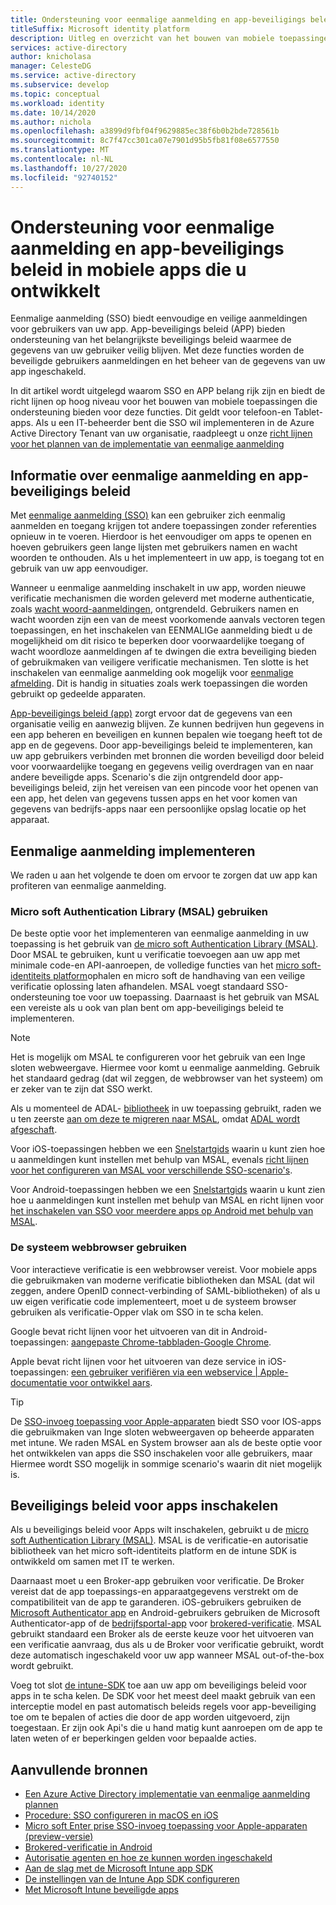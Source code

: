 ```yaml
---
title: Ondersteuning voor eenmalige aanmelding en app-beveiligings beleid in mobiele apps die u ontwikkelt | Azure
titleSuffix: Microsoft identity platform
description: Uitleg en overzicht van het bouwen van mobiele toepassingen die ondersteuning bieden voor eenmalige aanmelding en app-beveiligings beleid
services: active-directory
author: knicholasa
manager: CelesteDG
ms.service: active-directory
ms.subservice: develop
ms.topic: conceptual
ms.workload: identity
ms.date: 10/14/2020
ms.author: nichola
ms.openlocfilehash: a3899d9fbf04f9629885ec38f6b0b2bde728561b
ms.sourcegitcommit: 8c7f47cc301ca07e7901d95b5fb81f08e6577550
ms.translationtype: MT
ms.contentlocale: nl-NL
ms.lasthandoff: 10/27/2020
ms.locfileid: "92740152"
---
```

# <a name="support-single-sign-on-and-app-protection-policies-in-mobile-apps-you-develop"></a>Ondersteuning voor eenmalige aanmelding en app-beveiligings beleid in mobiele apps die u ontwikkelt

Eenmalige aanmelding (SSO) biedt eenvoudige en veilige aanmeldingen voor gebruikers van uw app. App-beveiligings beleid (APP) bieden ondersteuning van het belangrijkste beveiligings beleid waarmee de gegevens van uw gebruiker veilig blijven. Met deze functies worden de beveiligde gebruikers aanmeldingen en het beheer van de gegevens van uw app ingeschakeld.

In dit artikel wordt uitgelegd waarom SSO en APP belang rijk zijn en biedt de richt lijnen op hoog niveau voor het bouwen van mobiele toepassingen die ondersteuning bieden voor deze functies. Dit geldt voor telefoon-en Tablet-apps. Als u een IT-beheerder bent die SSO wil implementeren in de Azure Active Directory Tenant van uw organisatie, raadpleegt u onze [richt lijnen voor het plannen van de implementatie van eenmalige aanmelding](../manage-apps/plan-sso-deployment.md)

## <a name="about-single-sign-on-and-app-protection-policies"></a>Informatie over eenmalige aanmelding en app-beveiligings beleid

Met [eenmalige aanmelding (SSO)](../manage-apps/plan-sso-deployment.md) kan een gebruiker zich eenmalig aanmelden en toegang krijgen tot andere toepassingen zonder referenties opnieuw in te voeren. Hierdoor is het eenvoudiger om apps te openen en hoeven gebruikers geen lange lijsten met gebruikers namen en wacht woorden te onthouden. Als u het implementeert in uw app, is toegang tot en gebruik van uw app eenvoudiger.

Wanneer u eenmalige aanmelding inschakelt in uw app, worden nieuwe verificatie mechanismen die worden geleverd met moderne authenticatie, zoals [wacht woord-aanmeldingen](../authentication/concept-authentication-passwordless.md), ontgrendeld. Gebruikers namen en wacht woorden zijn een van de meest voorkomende aanvals vectoren tegen toepassingen, en het inschakelen van EENMALIGe aanmelding biedt u de mogelijkheid om dit risico te beperken door voorwaardelijke toegang of wacht woordloze aanmeldingen af te dwingen die extra beveiliging bieden of gebruikmaken van veiligere verificatie mechanismen. Ten slotte is het inschakelen van eenmalige aanmelding ook mogelijk voor [eenmalige afmelding](v2-protocols-oidc.md#single-sign-out). Dit is handig in situaties zoals werk toepassingen die worden gebruikt op gedeelde apparaten.

[App-beveiligings beleid (app)](/mem/intune/apps/app-protection-policy) zorgt ervoor dat de gegevens van een organisatie veilig en aanwezig blijven. Ze kunnen bedrijven hun gegevens in een app beheren en beveiligen en kunnen bepalen wie toegang heeft tot de app en de gegevens. Door app-beveiligings beleid te implementeren, kan uw app gebruikers verbinden met bronnen die worden beveiligd door beleid voor voorwaardelijke toegang en gegevens veilig overdragen van en naar andere beveiligde apps. Scenario's die zijn ontgrendeld door app-beveiligings beleid, zijn het vereisen van een pincode voor het openen van een app, het delen van gegevens tussen apps en het voor komen van gegevens van bedrijfs-apps naar een persoonlijke opslag locatie op het apparaat.

## <a name="implementing-single-sign-on"></a>Eenmalige aanmelding implementeren

We raden u aan het volgende te doen om ervoor te zorgen dat uw app kan profiteren van eenmalige aanmelding.

### <a name="use-microsoft-authentication-library-msal"></a>Micro soft Authentication Library (MSAL) gebruiken

De beste optie voor het implementeren van eenmalige aanmelding in uw toepassing is het gebruik van [de micro soft Authentication Library (MSAL)](msal-overview.md). Door MSAL te gebruiken, kunt u verificatie toevoegen aan uw app met minimale code-en API-aanroepen, de volledige functies van het [micro soft-identiteits platform](/azure/active-directory/develop/)ophalen en micro soft de handhaving van een veilige verificatie oplossing laten afhandelen. MSAL voegt standaard SSO-ondersteuning toe voor uw toepassing. Daarnaast is het gebruik van MSAL een vereiste als u ook van plan bent om app-beveiligings beleid te implementeren.

> [!NOTE]
> Het is mogelijk om MSAL te configureren voor het gebruik van een Inge sloten webweergave. Hiermee voor komt u eenmalige aanmelding. Gebruik het standaard gedrag (dat wil zeggen, de webbrowser van het systeem) om er zeker van te zijn dat SSO werkt.

Als u momenteel de ADAL- [bibliotheek](../azuread-dev/active-directory-authentication-libraries.md) in uw toepassing gebruikt, raden we u ten zeerste [aan om deze te migreren naar MSAL](msal-migration.md), omdat [ADAL wordt afgeschaft](https://techcommunity.microsoft.com/t5/azure-active-directory-identity/update-your-applications-to-use-microsoft-authentication-library/ba-p/1257363).

Voor iOS-toepassingen hebben we een [Snelstartgids](quickstart-v2-ios.md) waarin u kunt zien hoe u aanmeldingen kunt instellen met behulp van MSAL, evenals [richt lijnen voor het configureren van MSAL voor verschillende SSO-scenario's](single-sign-on-macos-ios.md).

Voor Android-toepassingen hebben we een [Snelstartgids](quickstart-v2-android.md) waarin u kunt zien hoe u aanmeldingen kunt instellen met behulp van MSAL en richt lijnen voor [het inschakelen van SSO voor meerdere apps op Android met behulp van MSAL](msal-android-single-sign-on.md).

### <a name="use-the-system-web-browser"></a>De systeem webbrowser gebruiken

Voor interactieve verificatie is een webbrowser vereist. Voor mobiele apps die gebruikmaken van moderne verificatie bibliotheken dan MSAL (dat wil zeggen, andere OpenID connect-verbinding of SAML-bibliotheken) of als u uw eigen verificatie code implementeert, moet u de systeem browser gebruiken als verificatie-Opper vlak om SSO in te scha kelen.

Google bevat richt lijnen voor het uitvoeren van dit in Android-toepassingen: [aangepaste Chrome-tabbladen-Google Chrome](https://developer.chrome.com/multidevice/android/customtabs).

Apple bevat richt lijnen voor het uitvoeren van deze service in iOS-toepassingen: [een gebruiker verifiëren via een webservice | Apple-documentatie voor ontwikkel aars](https://developer.apple.com/documentation/authenticationservices/authenticating_a_user_through_a_web_service).

> [!TIP]
> De [SSO-invoeg toepassing voor Apple-apparaten](apple-sso-plugin.md) biedt SSO voor IOS-apps die gebruikmaken van Inge sloten webweergaven op beheerde apparaten met intune. We raden MSAL en System browser aan als de beste optie voor het ontwikkelen van apps die SSO inschakelen voor alle gebruikers, maar Hiermee wordt SSO mogelijk in sommige scenario's waarin dit niet mogelijk is.

## <a name="enable-app-protection-policies"></a>Beveiligings beleid voor apps inschakelen

Als u beveiligings beleid voor Apps wilt inschakelen, gebruikt u de [micro soft Authentication Library (MSAL)](msal-overview.md). MSAL is de verificatie-en autorisatie bibliotheek van het micro soft-identiteits platform en de intune SDK is ontwikkeld om samen met IT te werken.

Daarnaast moet u een Broker-app gebruiken voor verificatie. De Broker vereist dat de app toepassings-en apparaatgegevens verstrekt om de compatibiliteit van de app te garanderen. iOS-gebruikers gebruiken de [Microsoft Authenticator app](../user-help/user-help-auth-app-sign-in.md) en Android-gebruikers gebruiken de Microsoft Authenticator-app of de [bedrijfsportal-app](https://play.google.com/store/apps/details?id=com.microsoft.windowsintune.companyportal) voor [brokered-verificatie](brokered-auth.md). MSAL gebruikt standaard een Broker als de eerste keuze voor het uitvoeren van een verificatie aanvraag, dus als u de Broker voor verificatie gebruikt, wordt deze automatisch ingeschakeld voor uw app wanneer MSAL out-of-the-box wordt gebruikt.

Voeg tot slot [de intune-SDK](/mem/intune/developer/app-sdk-get-started) toe aan uw app om beveiligings beleid voor apps in te scha kelen. De SDK voor het meest deel maakt gebruik van een interceptie model en past automatisch beleids regels voor app-beveiliging toe om te bepalen of acties die door de app worden uitgevoerd, zijn toegestaan. Er zijn ook Api's die u hand matig kunt aanroepen om de app te laten weten of er beperkingen gelden voor bepaalde acties.

## <a name="additional-resources"></a>Aanvullende bronnen

- [Een Azure Active Directory implementatie van eenmalige aanmelding plannen](../manage-apps/plan-sso-deployment.md)
- [Procedure: SSO configureren in macOS en iOS](single-sign-on-macos-ios.md)
- [Micro soft Enter prise SSO-invoeg toepassing voor Apple-apparaten (preview-versie)](apple-sso-plugin.md)
- [Brokered-verificatie in Android](brokered-auth.md)
- [Autorisatie agenten en hoe ze kunnen worden ingeschakeld](authorization-agents.md)
- [Aan de slag met de Microsoft Intune app SDK](/mem/intune/developer/app-sdk-get-started)
- [De instellingen van de Intune App SDK configureren](/mem/intune/developer/app-sdk-ios#configure-settings-for-the-intune-app-sdk)
- [Met Microsoft Intune beveiligde apps](/mem/intune/apps/apps-supported-intune-apps)
